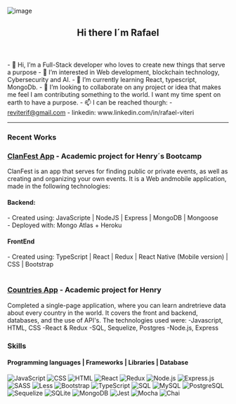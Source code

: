 ![image](https://user-images.githubusercontent.com/72759173/138168932-aff98f05-6453-4c66-a191-5952b37331a1.png)

<h2 align="center"> Hi there I´m Rafael</a></h2>
<br />
<br />
- 👋 Hi, I’m a Full-Stack developer who loves to create new things that serve a purpose 
- 👀 I’m interested in Web development, blockchain technology, Cybersecurity and AI. 
- 🌱 I’m currently learning React, typescript, MongoDb.
- 💞️ I’m looking to collaborate on any project or idea that makes me feel I am contributing something to the world. I want my time spent on earth to have a purpose.
- 📫 I can be reached thourgh: 
        - <a href="mailto:reviterif@gmail.com">reviterif@gmail.com</a>    
        - linkedin: www.linkedin.com/in/rafael-viteri
 <hr />

### Recent Works

<h3><a href="#" target="_blank">ClanFest App</a> - Academic project for Henry´s Bootcamp</h3>
<p>
ClanFest is an app that serves for finding public or private events, as well as creating and organizing your own events. It is a Web andmobile application,
made in the following technologies:
</p>
<h4>Backend:</h4>
- Created using: JavaScripte | NodeJS | Express | MongoDB | Mongoose <br />
- Deployed with: Mongo Atlas + Heroku  <br />

<h4>FrontEnd</h4>
- Created using: TypeScript | React | Redux | React Native (Mobile version) | CSS | Bootstrap <br />
<br />

<h3> <a href="https://github.com/rafaelvf/Countries" target="_blank">Countries App</a> - Academic project for Henry</h3>
Completed a single-page application, where you can learn andretrieve data about every country in the world.
It covers the front and backend,
databases, and the use of API's.
The technologies used were:
-Javascript, HTML, CSS
-React & Redux
-SQL, Sequelize, Postgres
-Node.js, Express
<br />
                                  
                                  
### Skills

<h4>Programming languages | Frameworks | Libraries | Database</h4>
<p>
  <img alt="JavaScript" src="https://img.shields.io/badge/JavaScript-F7DF1E.svg?logo=javascript&logoColor=black">
  <img alt="CSS" src="https://img.shields.io/badge/CSS-1572B6.svg?logo=css3&logoColor=white">
  <img alt="HTML" src="https://img.shields.io/badge/HTML-E34F26.svg?logo=html5&logoColor=white">
  <img alt="React" src="https://img.shields.io/badge/React-20232a.svg?logo=react&logoColor=white">
  <img alt="Redux" src="https://img.shields.io/badge/Redux-764ABC.svg?logo=redux&logoColor=white">
  <img alt="Node.js" src="https://img.shields.io/badge/Node.js-43853D.svg?logo=node.js&logoColor=white">
  <img alt="Express.js" src="https://img.shields.io/badge/Express.js-404d59.svg?logo=express&logoColor=white">
  <img alt="SASS" src="https://img.shields.io/badge/Sass-hotpink.svg?logo=SASS&logoColor=white">  
  <img alt="Less" src="https://img.shields.io/badge/Less-1D365D.svg?logo=Les&logoColor=white">  
  <img alt="Bootstrap" src="https://img.shields.io/badge/Bootstrap-7952B3.svg?logo=bootstrap&logoColor=white">
  <img alt="TypeScript" src="https://img.shields.io/badge/TypeScript-007ACC.svg?logo=typescript&logoColor=white">
  <img alt="SQL" src="https://custom-icon-badges.herokuapp.com/badge/SQL-025E8C.svg?logo=sql&logoColor=white">
  <img alt="MySQL" src="https://img.shields.io/badge/MySQL-00f.svg?logo=mysql&logoColor=white">
  <img alt="PostgreSQL" src ="https://img.shields.io/badge/PostgreSQL-316192.svg?logo=postgresql&logoColor=white">
  <img alt="Sequelize" src ="https://img.shields.io/badge/Sequelize-52B0E7.svg?logo=Sequelize&logoColor=white">
  <img alt="SQLite" src ="https://img.shields.io/badge/SQLite-07405e.svg?logo=sqlite&logoColor=white">
  <img alt="MongoDB" src ="https://img.shields.io/badge/MongoDB-47A248.svg?logo=mongodb&logoColor=white">
  <img alt="Jest" src="https://img.shields.io/badge/Jest-C21325.svg?logo=jest&logoColor=white">
  <img alt="Mocha" src="https://img.shields.io/badge/Mocha-8D6748.svg?logo=Mocha&logoColor=white">
  <img alt="Chai" src="https://img.shields.io/badge/Chai-A30701.svg?logo=Chai&logoColor=white">
   
</p>                                  

<!---
rafaelvf/rafaelvf is a ✨ special ✨ repository because its `README.md` (this file) appears on your GitHub profile.
You can click the Preview link to take a look at your changes.
--->
